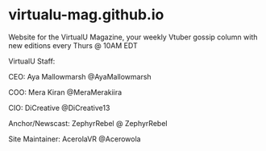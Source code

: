 # virtualu-mag.github.io
Website for the VirtualU Magazine, your weekly Vtuber gossip column with new editions every Thurs @ 10AM EDT

VirtualU Staff:

CEO: Aya Mallowmarsh @AyaMallowmarsh

COO: Mera Kiran @MeraMerakiira

CIO: DiCreative  @DiCreative13

Anchor/Newscast: ZephyrRebel @ ZephyrRebel


Site Maintainer:
AcerolaVR @Acerowola

